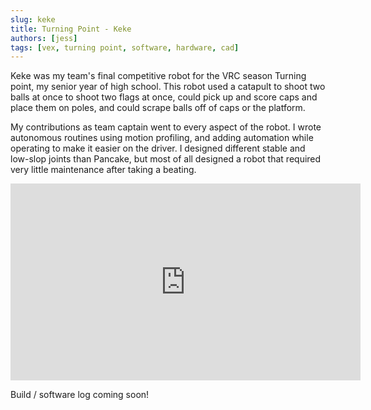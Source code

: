 ```yaml
---
slug: keke
title: Turning Point - Keke
authors: [jess]
tags: [vex, turning point, software, hardware, cad]
---
```


Keke was my team's final competitive robot for the VRC season Turning point, my senior year of high school.  This robot used a catapult to shoot two balls at once to shoot two flags at once, could pick up and score caps and place them on poles, and could scrape balls off of caps or the platform.

My contributions as team captain went to every aspect of the robot.  I wrote autonomous routines using motion profiling, and adding automation while operating to make it easier on the driver.  I designed different stable and low-slop joints than Pancake, but most of all designed a robot that required very little maintenance after taking a beating.

<iframe width="560" height="315" src="https://www.youtube.com/embed/ist1h6ZTdDc?si=6TjNYwcKvkhvQO0I" title="YouTube video player" frameborder="0" allow="accelerometer; autoplay; clipboard-write; encrypted-media; gyroscope; picture-in-picture; web-share" allowfullscreen></iframe>

<!--truncate-->

Build / software log coming soon!

